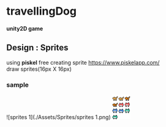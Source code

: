 # travellingDog
#### unity2D game
  
  
  
## Design : Sprites
using **piskel** free creating sprite https://www.piskelapp.com/  
draw sprites(16px X 16px)  
### sample  
![sprites 1](./Assets/Sprites/sprites 1.png)
![monster](./Assets/Sprites/monster.png)  






